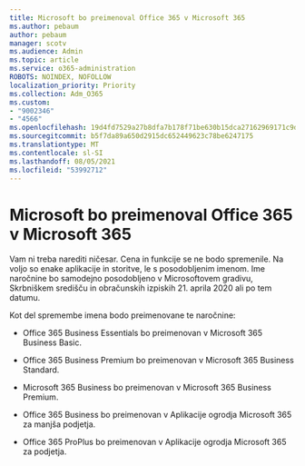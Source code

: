 ```yaml
---
title: Microsoft bo preimenoval Office 365 v Microsoft 365
ms.author: pebaum
author: pebaum
manager: scotv
ms.audience: Admin
ms.topic: article
ms.service: o365-administration
ROBOTS: NOINDEX, NOFOLLOW
localization_priority: Priority
ms.collection: Adm_O365
ms.custom:
- "9002346"
- "4566"
ms.openlocfilehash: 19d4fd7529a27b8dfa7b178f71be630b15dca27162969171c9d0f3bbf820d983
ms.sourcegitcommit: b5f7da89a650d2915dc652449623c78be6247175
ms.translationtype: MT
ms.contentlocale: sl-SI
ms.lasthandoff: 08/05/2021
ms.locfileid: "53992712"
---
```

# <a name="microsoft-is-renaming-office-365-to-microsoft-365"></a>Microsoft bo preimenoval Office 365 v Microsoft 365

Vam ni treba narediti ničesar. Cena in funkcije se ne bodo spremenile. Na voljo so enake aplikacije in storitve, le s posodobljenim imenom. Ime naročnine bo samodejno posodobljeno v Microsoftovem gradivu, Skrbniškem središču in obračunskih izpiskih 21. aprila 2020 ali po tem datumu.

Kot del spremembe imena bodo preimenovane te naročnine:

- Office 365 Business Essentials bo preimenovan v Microsoft 365 Business Basic.

- Office 365 Business Premium bo preimenovan v Microsoft 365 Business Standard.

- Microsoft 365 Business bo preimenovan v Microsoft 365 Business Premium.

- Office 365 Business bo preimenovan v Aplikacije ogrodja Microsoft 365 za manjša podjetja.

- Office 365 ProPlus bo preimenovan v Aplikacije ogrodja Microsoft 365 za podjetja.
